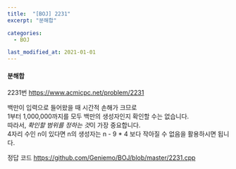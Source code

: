```yaml
---
title:  "[BOJ] 2231"
excerpt: "분해합"

categories:
  - BOJ

last_modified_at: 2021-01-01
---
```


#### 분해합

2231번 <https://www.acmicpc.net/problem/2231>

백만이 입력으로 들어왔을 때 시간적 손해가 크므로<br>
1부터 1,000,000까지를 모두 백만의 생성자인지 확인할 수는 없습니다.<br>
따라서, *확인할 범위를 정하는 것*이 가장 중요합니다.<br>
4자리 수인 n이 있다면 n의 생성자는 n - 9 * 4 보다 작아질 수 없음을 활용하시면 됩니다.

정답 코드 <https://github.com/Geniemo/BOJ/blob/master/2231.cpp>